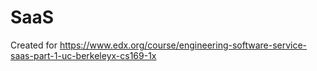 # SaaS
Created for https://www.edx.org/course/engineering-software-service-saas-part-1-uc-berkeleyx-cs169-1x
